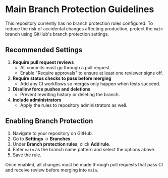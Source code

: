 # Main Branch Protection Guidelines

This repository currently has no branch protection rules configured. To reduce the risk of accidental changes affecting production, protect the `main` branch using GitHub's branch protection settings.

## Recommended Settings

1. **Require pull request reviews**
   - All commits must go through a pull request.
   - Enable "Require approvals" to ensure at least one reviewer signs off.
2. **Require status checks to pass before merging**
   - Add any CI workflows so merges only happen when tests succeed.
3. **Disallow force pushes and deletions**
   - Prevent rewriting history or deleting the branch.
4. **Include administrators**
   - Apply the rules to repository administrators as well.

## Enabling Branch Protection

1. Navigate to your repository on GitHub.
2. Go to **Settings** → **Branches**.
3. Under **Branch protection rules**, click **Add rule**.
4. Enter `main` as the branch name pattern and select the options above.
5. Save the rule.

Once enabled, all changes must be made through pull requests that pass CI and receive review before merging into `main`.
